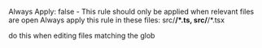 Always Apply: false - This rule should only be applied when relevant files are open
Always apply this rule in these files: src/**/*.ts, src/**/*.tsx

do this when editing files matching the glob
